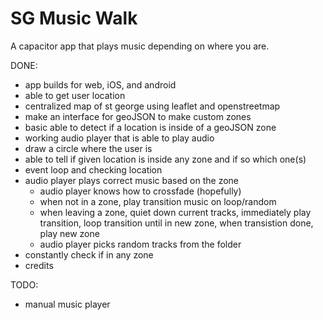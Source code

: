 # SG Music Walk
A capacitor app that plays music depending on where you are.

DONE:
- app builds for web, iOS, and android
- able to get user location
- centralized map of st george using leaflet and openstreetmap
- make an interface for geoJSON to make custom zones
- basic able to detect if a location is inside of a geoJSON zone
- working audio player that is able to play audio
- draw a circle where the user is
- able to tell if given location is inside any zone and if so which one(s)
- event loop and checking location
- audio player plays correct music based on the zone
	- audio player knows how to crossfade (hopefully)
	- when not in a zone, play transition music on loop/random
	- when leaving a zone, quiet down current tracks, immediately play transition, loop transition until in new zone, when transistion done, play new zone
	- audio player picks random tracks from the folder
- constantly check if in any zone
- credits

TODO:
- manual music player
